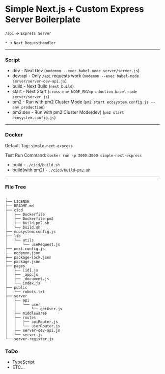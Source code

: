 # Simple Next.js + Custom Express Server Boilerplate

`/api` -> `Express Server`

`*` -> `Next RequestHandler`

---

### Script

- dev - Next Dev (`nodemon --exec babel-node server/server.js`)
- dev:api - Only `/api` requests work (`nodemon --exec babel-node server/server-dev-api.js`)
- build - Next Build (`next build`)
- start - Next Start (`cross-env NODE_ENV=production babel-node server/server.js`)
- pm2 - Run with pm2 Cluster Mode (`pm2 start ecosystem.config.js --env production`)
- pm2:dev - Run with pm2 Cluster Mode(dev) (`pm2 start ecosystem.config.js`)

---

### Docker

Default Tag: `simple-next-express`

Test Run Command: `docker run -p 3000:3000 simple-next-express`

- build - `./cicd/build.sh`
- build(with pm2) - `./cicd/build-pm2.sh`

---

### File Tree

```
.
├── LICENSE
├── README.md
├── cicd
│   ├── Dockerfile
│   ├── Dockerfile-pm2
│   ├── build-pm2.sh
│   └── build.sh
├── ecosystem.config.js
├── lib
│   └── utils
│       └── useRequest.js
├── next.config.js
├── nodemon.json
├── package-lock.json
├── package.json
├── pages
│   ├── [id].js
│   ├── _app.js
│   ├── _document.js
│   └── index.js
├── public
│   └── robots.txt
├── server
│   ├── api
│   │   └── user
│   │       └── getUser.js
│   ├── middlewares
│   ├── routes
│   │   ├── apiRouter.js
│   │   └── userRouter.js
│   ├── server-dev-api.js
│   └── server.js
└── server-register.js
```

### ToDo

- TypeScript
- ETC...
